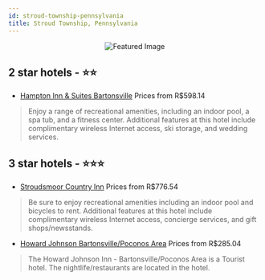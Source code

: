 ```yaml
---
id: stroud-township-pennsylvania
title: Stroud Township, Pennsylvania
---
```


<center><img src="https://i.travelapi.com/hotels/13000000/12250000/12246200/12246160/b464278e_z.jpg" alt="Featured Image" /></center>


##  2 star hotels - ⭐️⭐️

-    [Hampton Inn & Suites Bartonsville](https://us.hurb.com/hotels/stroud-township/hampton-inn-suites-bartonsville-JNP-JP925932?cmp=18055) Prices from R$598.14
   > Enjoy a range of recreational amenities, including an indoor pool, a spa tub, and a fitness center. Additional features at this hotel include complimentary wireless Internet access, ski storage, and wedding services.

##  3 star hotels - ⭐️⭐️⭐️

-    [Stroudsmoor Country Inn](https://us.hurb.com/hotels/stroud-township/stroudsmoor-country-inn-JNP-JP158392?cmp=18055) Prices from R$776.54
   > Be sure to enjoy recreational amenities including an indoor pool and bicycles to rent. Additional features at this hotel include complimentary wireless Internet access, concierge services, and gift shops/newsstands.
-    [Howard Johnson Bartonsville/Poconos Area](https://us.hurb.com/hotels/stroud-township/howard-johnson-bartonsville-poconos-area-JNP-JP972756?cmp=18055) Prices from R$285.04
   > The Howard Johnson Inn - Bartonsville/Poconos Area is a Tourist hotel. The nightlife/restaurants are located in the hotel.
